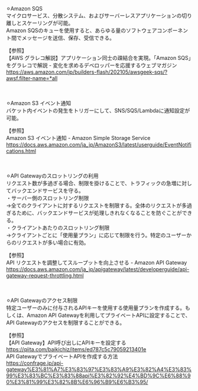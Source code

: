 ⚪︎Amazon SQS</br>
マイクロサービス、分散システム、およびサーバーレスアプリケーションの切り離しとスケーリングが可能。</br>
Amazon SQSのキューを使用すると、あらゆる量のソフトウェアコンポーネント間でメッセージを送信、保存、受信できる。</br>

【参照】</br>
【AWS グラレコ解説】アプリケーション同士の疎結合を実現。「Amazon SQS」をグラレコで解説 - 変化を求めるデベロッパーを応援するウェブマガジン</br>
https://aws.amazon.com/jp/builders-flash/202105/awsgeek-sqs/?awsf.filter-name=*all</br>
</br></br>

⚪︎Amazon S3 イベント通知</br>
バケット内イベントの発生をトリガーにして、SNS/SQS/Lambdaに通知設定が可能。

【参照】</br>
Amazon S3 イベント通知 - Amazon Simple Storage Service</br>
https://docs.aws.amazon.com/ja_jp/AmazonS3/latest/userguide/EventNotifications.html</br>
</br></br>

⚪︎API Gatewayのスロットリングの利用</br>
リクエスト数が多過ぎる場合、制限を掛けることで、トラフィックの急増に対してバックエンドサービスを守る。</br>
・サーバー側のスロットリング制限</br>
→全てのクライアントに対するリクエストを制限する。全体のリクエストが多過ぎるために、バックエンドサービスが処理しきれなくなることを防ぐことができる。</br>
・クライアントあたりのスロットリング制限</br>
→クライアントごとに「使用量プラン」に応じて制限を行う。特定のユーザーからのリクエストが多い場合に有効。</br>

【参照】</br>
API リクエストを調整してスループットを向上させる - Amazon API Gateway  </br>
https://docs.aws.amazon.com/ja_jp/apigateway/latest/developerguide/api-gateway-request-throttling.html</br>
</br></br>

⚪︎API Gatewayのアクセス制限</br>
特定ユーザーのみに付与されるAPIキーを使用する使用量プランを作成する。もしくは、Amazon API Gatewayを利用してプライベートAPIに設定することで、</br>
API Gatewayのアクセスを制限することができる。</br>

【参照】</br>
【API Gateway】API呼び出しにAPIキーを設定する</br>
https://qiita.com/baikichiz/items/ed787c5c79059213401e</br>
API GatewayでプライベートAPIを作成する方法</br>
https://confrage.jp/api-gateway%E3%81%A7%E3%83%97%E3%83%A9%E3%82%A4%E3%83%99%E3%83%BC%E3%83%88api%E3%82%92%E4%BD%9C%E6%88%90%E3%81%99%E3%82%8B%E6%96%B9%E6%B3%95/</br>
</br></br>
